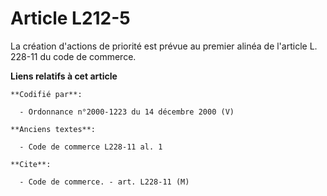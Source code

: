 # Article L212-5

La création d'actions de priorité est prévue au premier alinéa de l'article L. 228-11 du code de commerce.

**Liens relatifs à cet article**

	**Codifié par**:

	  - Ordonnance n°2000-1223 du 14 décembre 2000 (V)

	**Anciens textes**:

	  - Code de commerce L228-11 al. 1

	**Cite**:

	  - Code de commerce. - art. L228-11 (M)
